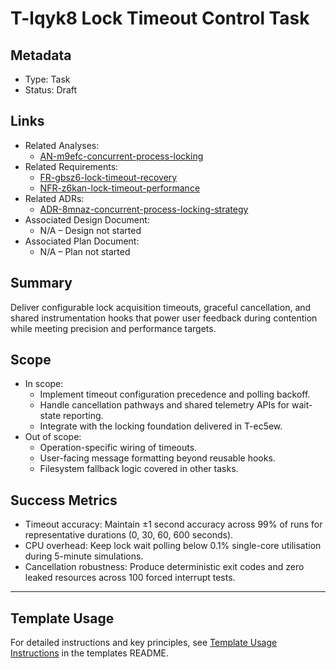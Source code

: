 # T-lqyk8 Lock Timeout Control Task

## Metadata

- Type: Task
- Status: Draft
  <!-- Draft: Under discussion | In Progress: Actively working | Complete: Code complete | Cancelled: Work intentionally halted -->

## Links

- Related Analyses:
  - [AN-m9efc-concurrent-process-locking](../../analysis/AN-m9efc-concurrent-process-locking.md)
- Related Requirements:
  - [FR-gbsz6-lock-timeout-recovery](../../requirements/FR-gbsz6-lock-timeout-recovery.md)
  - [NFR-z6kan-lock-timeout-performance](../../requirements/NFR-z6kan-lock-timeout-performance.md)
- Related ADRs:
  - [ADR-8mnaz-concurrent-process-locking-strategy](../../adr/ADR-8mnaz-concurrent-process-locking-strategy.md)
- Associated Design Document:
  - N/A – Design not started
- Associated Plan Document:
  - N/A – Plan not started

## Summary

Deliver configurable lock acquisition timeouts, graceful cancellation, and shared instrumentation hooks that power user feedback during contention while meeting precision and performance targets.

## Scope

- In scope:
  - Implement timeout configuration precedence and polling backoff.
  - Handle cancellation pathways and shared telemetry APIs for wait-state reporting.
  - Integrate with the locking foundation delivered in T-ec5ew.
- Out of scope:
  - Operation-specific wiring of timeouts.
  - User-facing message formatting beyond reusable hooks.
  - Filesystem fallback logic covered in other tasks.

## Success Metrics

- Timeout accuracy: Maintain ±1 second accuracy across 99% of runs for representative durations (0, 30, 60, 600 seconds).
- CPU overhead: Keep lock wait polling below 0.1% single-core utilisation during 5-minute simulations.
- Cancellation robustness: Produce deterministic exit codes and zero leaked resources across 100 forced interrupt tests.

---

## Template Usage

For detailed instructions and key principles, see [Template Usage Instructions](../../templates/README.md#task-template-taskmd) in the templates README.
